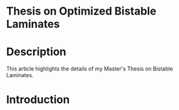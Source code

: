 # Thesis on Optimized Bistable Laminates

# Description

This article highlights the details of my Master's Thesis on Bistable Laminates.

# Introduction
